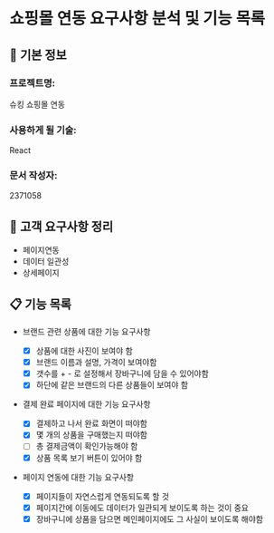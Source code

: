 # 쇼핑몰 연동 요구사항 분석 및 기능 목록

## 📌 기본 정보

### 프로젝트명:

슈킹 쇼핑몰 연동

### 사용하게 될 기술:

React

### 문서 작성자:

2371058

## 📝 고객 요구사항 정리

- 페이지연동
- 데이터 일관성
- 상세페이지

## 📋 기능 목록

- 브랜드 관련 상품에 대한 기능 요구사항

  - [x] 상품에 대한 사진이 보여야 함
  - [x] 브랜드 이름과 설명, 가격이 보여야함
  - [x] 갯수를 + - 로 설정해서 장바구니에 담을 수 있어야함
  - [x] 하단에 같은 브랜드의 다른 상품들이 보여야 함

- 결제 완료 페이지에 대한 기능 요구사항

  - [x] 결제하고 나서 완료 화면이 떠야함
  - [x] 몇 개의 상품을 구매했는지 떠야함
  - [ ] 총 결제금액이 확인가능해야 함
  - [x] 상품 목록 보기 버튼이 있어야 함

- 페이지 연동에 대한 기능 요구사항
  - [x] 페이지들이 자연스럽게 연동되도록 할 것
  - [x] 페이지간에 이동에도 데이터가 일관되게 보이도록 하는 것이 중요
  - [x] 장바구니에 상품을 담으면 메인페이지에도 그 사실이 보이도록 해야함
